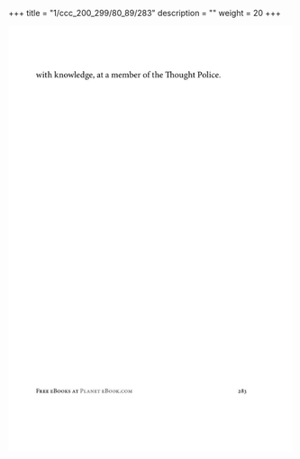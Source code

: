 +++
title = "1/ccc_200_299/80_89/283"
description = ""
weight = 20
+++

<img class="center-fit-jpg" src="/jpg_/out_jpg_1984__283.jpg" ></img>

